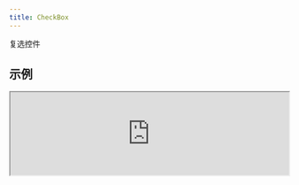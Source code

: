 ```yaml
---
title: CheckBox
---
```

复选控件

## 示例

<div><iframe style="width: 100%; margin: 0;" src="https://uiexplorer.blankapp.org/slices/checkbox-example" scrolling="no" /></div>

```jsx
<CheckBox text="CheckBox" />
```

## 状态

### 禁用

<div><iframe style="width: 100%; margin: 0;" src="https://uiexplorer.blankapp.org/slices/checkbox-state-disabled" scrolling="no" /></div>

```jsx
<CheckBox text="CheckBox" disabled />
```

### 选中

<div><iframe style="width: 100%; margin: 0;" src="https://uiexplorer.blankapp.org/slices/checkbox-state-checked" scrolling="no" /></div>

```jsx
<CheckBox text="CheckBox" checked />
```

## API

### 属性

名称 | 描述 | 类型 | 可选值 | 默认值
--- | --- | --- | --- | ---
`children` | - | string, element | - | -
`text` | 显示的文本 | string | - | 空字符串 ('')
`textStyle` | 文本的样式 | style | - | -
`disabled` | 是否处于禁用状态 | bool | - | `false`
`checked` | 是否处于选中状态 | bool | - | `false`

### 事件

名称 | 描述
--- | ---
`onCheckedChange` | -
